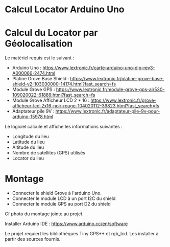 # Calcul Locator Arduino Uno

# Calcul du Locator par Géolocalisation


Le matériel requis est le suivant :
  - Arduino Uno : https://www.lextronic.fr/carte-arduino-uno-dip-rev3-A000066-2474.html
  - Platine Grove Base Shield : https://www.lextronic.fr/platine-grove-base-shield-v2-103030000-14174.html?fast_search=fs
  - Module Grove GPS : https://www.lextronic.fr/module-grove-gps-air530-109020022-61889.html?fast_search=fs
  - Module Grove Afficheur LCD 2 * 16 : https://www.lextronic.fr/grove-afficheur-lcd-2x16-noir-rouge-104020112-39823.html?fast_search=fs
  - Adaptateur pile 9V : https://www.lextronic.fr/adaptateur-pile-9v-pour-arduino-15978.html


Le logiciel calcule et affiche les informations suivantes :
  - Longitude du lieu
  - Latitude du lieu
  - Altitude du lieu
  - Nombre de   satellites (GPS) utilisés
  - Locator du lieu


# Montage

  - Connecter le shield Grove à l'arduino Uno.
  - Connecter le module LCD à un port I2C du shield
  - Connecter le module GPS au port D2 du shield

Cf photo du montage jointe au projet.

Installer Arduino IDE : https://www.arduino.cc/en/software

Le projet requiert les bibliothèques Tiny GPS++ et rgb_lcd. Les installer à partir des sources fournis.

